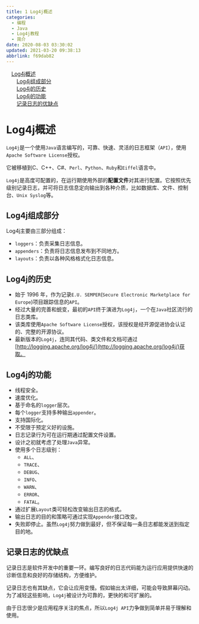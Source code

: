 ```yaml
---
title: 1 Log4j概述
categories: 
  - 编程
  - Java
  - Log4j教程
  - 简介
date: 2020-08-03 03:30:02
updated: 2021-03-20 09:38:13
abbrlink: f69dab82
---
```

<div id='my_toc'><a href="/blog/f69dab82/#Log4j概述" class="header_1">Log4j概述</a>&nbsp;<br><a href="/blog/f69dab82/#Log4j组成部分" class="header_2">Log4j组成部分</a>&nbsp;<br><a href="/blog/f69dab82/#Log4j的历史" class="header_2">Log4j的历史</a>&nbsp;<br><a href="/blog/f69dab82/#Log4j的功能" class="header_2">Log4j的功能</a>&nbsp;<br><a href="/blog/f69dab82/#记录日志的优缺点" class="header_2">记录日志的优缺点</a>&nbsp;<br></div>
<style>.header_1{margin-left: 1em;}.header_2{margin-left: 2em;}.header_3{margin-left: 3em;}.header_4{margin-left: 4em;}.header_5{margin-left: 5em;}.header_6{margin-left: 6em;}</style>
<!--more-->
<script>if (navigator.platform.search('arm')==-1){document.getElementById('my_toc').style.display = 'none';}var e,p = document.getElementsByTagName('p');while (p.length>0) {e = p[0];e.parentElement.removeChild(e);}</script>

<!--end-->
# Log4j概述
`Log4j`是一个使用`Java`语言编写的，可靠、快速、灵活的日志框架（`API`），使用`Apache Software License`授权。

它被移植到C、C++、C#、`Perl`、`Python`、`Ruby`和`Eiffel`语言中。

`Log4j`是高度可配置的，在运行期使用外部的**配置文件**对其进行配置。它按照优先级别记录日志，并可将日志信息定向输出到各种介质，比如数据库、文件、控制台、`Unix Syslog`等。
## Log4j组成部分
Log4j主要由三部分组成：
- `loggers`：负责采集日志信息。
- `appenders`：负责将日志信息发布到不同地方。
- `layouts`：负责以各种风格格式化日志信息。

## Log4j的历史
- 始于 1996 年，作为记录`E.U. SEMPER`(`Secure Electronic Marketplace for Europe`)项目跟踪信息的`API`。
- 经过大量的完善和蜕变，最初的`API`终于演进为`Log4j`，一个在`Java`社区流行的日志类库。
- 该类库使用`Apache Software License`授权，该授权是经开源促进协会认证的、完整的开源协议。
- 最新版本的`Log4j`，连同其代码、类文件和文档可通过[http://logging.apache.org/log4j/](http://logging.apache.org/log4j/)获取。

## Log4j的功能
- 线程安全。
- 速度优化。
- 基于命名的`logger`层次。
- 每个`logger`支持多种输出`appender`。
- 支持国际化。
- 不受限于预定义好的设施。
- 日志记录行为可在运行期通过配置文件设置。
- 设计之初就考虑了处理`Java`异常。
- 使用多个日志级别：
  - `ALL`、
  - `TRACE`、
  - `DEBUG`、
  - `INFO`、
  - `WARN`、
  - `ERROR`、
  - `FATAL`。
- 通过扩展`Layout`类可轻松改变输出日志的格式。
- 输出日志的目的和策略可通过实现`Appender`接口改变。
- 失败即停止。虽然`Log4j`努力做到最好，但不保证每一条日志都能发送到指定目的地。

## 记录日志的优缺点
记录日志是软件开发中的重要一环。编写良好的日志代码能为运行应用提供快速的诊断信息和良好的存储结构，方便维护。

记录日志也有其缺点，它会让应用变慢。假如输出太详细，可能会导致屏幕闪动。为了减轻这些影响，`Log4j`被设计为可靠的，更快的和可扩展的。

由于日志很少是应用程序关注的焦点，所以`Log4j API`力争做到简单并易于理解和使用。
